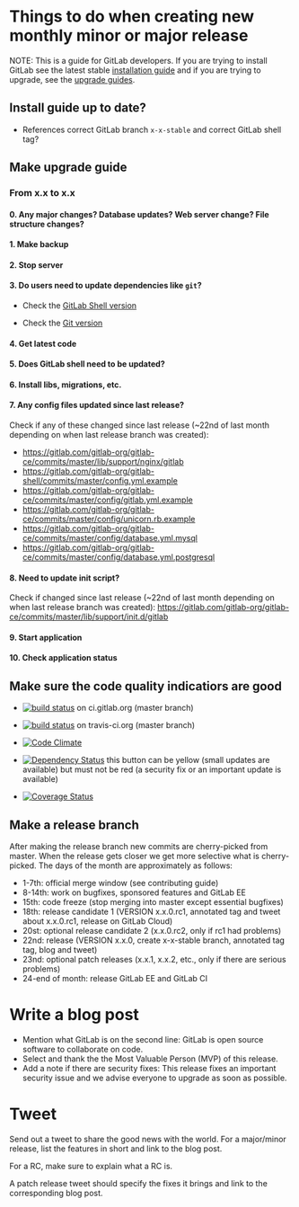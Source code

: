 # Things to do when creating new monthly minor or major release
NOTE: This is a guide for GitLab developers. If you are trying to install GitLab see the latest stable [installation guide](install/installation.md) and if you are trying to upgrade, see the [upgrade guides](update).

## Install guide up to date?

* References correct GitLab branch `x-x-stable` and correct GitLab shell tag?

## Make upgrade guide

### From x.x to x.x

#### 0. Any major changes? Database updates? Web server change? File structure changes?

#### 1. Make backup

#### 2. Stop server

#### 3. Do users need to update dependencies like `git`?

- Check the [GitLab Shell version](https://gitlab.com/gitlab-org/gitlab-ce/blob/master/lib/tasks/gitlab/check.rake#L782)

- Check the [Git version](https://gitlab.com/gitlab-org/gitlab-ce/blob/master/lib/tasks/gitlab/check.rake#L794)

#### 4. Get latest code

#### 5. Does GitLab shell need to be updated?

#### 6. Install libs, migrations, etc.

#### 7. Any config files updated since last release?

Check if any of these changed since last release (~22nd of last month depending on when last release branch was created):

* https://gitlab.com/gitlab-org/gitlab-ce/commits/master/lib/support/nginx/gitlab
* https://gitlab.com/gitlab-org/gitlab-shell/commits/master/config.yml.example
* https://gitlab.com/gitlab-org/gitlab-ce/commits/master/config/gitlab.yml.example
* https://gitlab.com/gitlab-org/gitlab-ce/commits/master/config/unicorn.rb.example
* https://gitlab.com/gitlab-org/gitlab-ce/commits/master/config/database.yml.mysql
* https://gitlab.com/gitlab-org/gitlab-ce/commits/master/config/database.yml.postgresql

#### 8. Need to update init script?

Check if changed since last release (~22nd of last month depending on when last release branch was created): https://gitlab.com/gitlab-org/gitlab-ce/commits/master/lib/support/init.d/gitlab

#### 9. Start application

#### 10. Check application status

## Make sure the code quality indicatiors are good

* [![build status](http://ci.gitlab.org/projects/1/status.png?ref=master)](http://ci.gitlab.org/projects/1?ref=master) on ci.gitlab.org (master branch)

* [![build status](https://secure.travis-ci.org/gitlabhq/gitlabhq.png)](https://travis-ci.org/gitlabhq/gitlabhq) on travis-ci.org (master branch)

* [![Code Climate](https://codeclimate.com/github/gitlabhq/gitlabhq.png)](https://codeclimate.com/github/gitlabhq/gitlabhq)

* [![Dependency Status](https://gemnasium.com/gitlabhq/gitlabhq.png)](https://gemnasium.com/gitlabhq/gitlabhq) this button can be yellow (small updates are available) but must not be red (a security fix or an important update is available)

* [![Coverage Status](https://coveralls.io/repos/gitlabhq/gitlabhq/badge.png?branch=master)](https://coveralls.io/r/gitlabhq/gitlabhq)

## Make a release branch

After making the release branch new commits are cherry-picked from master. When the release gets closer we get more selective what is cherry-picked. The days of the month are approximately as follows:

* 1-7th: official merge window (see contributing guide)
* 8-14th: work on bugfixes, sponsored features and GitLab EE
* 15th: code freeze (stop merging into master except essential bugfixes)
* 18th: release candidate 1 (VERSION x.x.0.rc1, annotated tag and tweet about x.x.0.rc1, release on GitLab Cloud)
* 20st: optional release candidate 2 (x.x.0.rc2, only if rc1 had problems)
* 22nd: release (VERSION x.x.0, create x-x-stable branch, annotated tag tag, blog and tweet)
* 23nd: optional patch releases (x.x.1, x.x.2, etc., only if there are serious problems)
* 24-end of month: release GitLab EE and GitLab CI

# Write a blog post

* Mention what GitLab is on the second line: GitLab is open source software to collaborate on code.
* Select and thank the the Most Valuable Person (MVP) of this release.
* Add a note if there are security fixes: This release fixes an important security issue and we advise everyone to upgrade as soon as possible.

# Tweet

Send out a tweet to share the good news with the world. For a major/minor release, list the features in short and link to the blog post.

For a RC, make sure to explain what a RC is.

A patch release tweet should specify the fixes it brings and link to the corresponding blog post.



